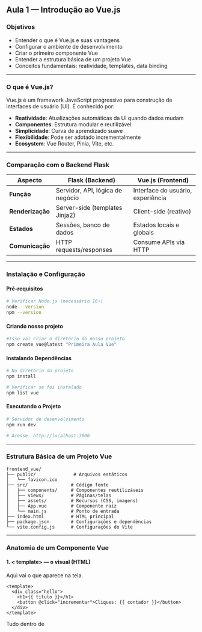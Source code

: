 ## Aula 1 — Introdução ao Vue.js

### Objetivos
- Entender o que é Vue.js e suas vantagens
- Configurar o ambiente de desenvolvimento
- Criar o primeiro componente Vue
- Entender a estrutura básica de um projeto Vue
- Conceitos fundamentais: reatividade, templates, data binding

---

### O que é Vue.js?

Vue.js é um framework JavaScript progressivo para construção de interfaces de usuário (UI). É conhecido por:

- **Reatividade**: Atualizações automáticas da UI quando dados mudam
- **Componentes**: Estrutura modular e reutilizável
- **Simplicidade**: Curva de aprendizado suave
- **Flexibilidade**: Pode ser adotado incrementalmente
- **Ecosystem**: Vue Router, Pinia, Vite, etc.

---

### Comparação com o Backend Flask

| Aspecto | Flask (Backend) | Vue.js (Frontend) |
|---------|----------------|-------------------|
| **Função** | Servidor, API, lógica de negócio | Interface do usuário, experiência |
| **Renderização** | Server-side (templates Jinja2) | Client-side (reativo) |
| **Estados** | Sessões, banco de dados | Estados locais e globais |
| **Comunicação** | HTTP requests/responses | Consume APIs via HTTP |

---

### Instalação e Configuração

#### Pré-requisitos
```bash
# Verificar Node.js (necessário 16+)
node --version
npm --version
```
#### Criando nosso projeto
```bash
#Isso vai criar o diretório do nosso projeto
npm create vue@latest "Primeira Aula Vue"
```

#### Instalando Dependências
```bash
# No diretório do projeto
npm install

# Verificar se foi instalado
npm list vue
```

#### Executando o Projeto
```bash
# Servidor de desenvolvimento
npm run dev

# Acesse: http://localhost:3000
```

---

### Estrutura Básica de um Projeto Vue

```
frontend_vue/
├── public/              # Arquivos estáticos
│   └── favicon.ico     
├── src/                # Código fonte
│   ├── components/     # Componentes reutilizáveis
│   ├── views/          # Páginas/telas
│   ├── assets/         # Recursos (CSS, imagens)
│   ├── App.vue         # Componente raiz
│   └── main.js         # Ponto de entrada
├── index.html          # HTML principal
├── package.json        # Configurações e dependências
└── vite.config.js      # Configurações do Vite
```

---

### Anatomia de um Componente Vue

#### 1. < template> — o visual (HTML)

Aqui vai o que aparece na tela.
```vue
<template>
  <div class="hello">
    <h1>{{ titulo }}</h1>
    <button @click="incrementar">Cliques: {{ contador }}</button>
  </div>
</template>
```
Tudo dentro de <template> é o markup(Marcação).
As chaves {{ ... }} são interpolação: mostram valores dinâmicos do data() ou computed.
- {{ titulo }} → mostra o texto definido no JavaScript.
- {{ contador }} → mostra o número atual do contador.

O @click="incrementar" é um event binding, ou seja, quando clicar no botão, ele chama o método incrementar().

#### 2. < script> — A lógica (JavaScript)

Aqui fica o “cérebro” do componente.

```vue
<script>
export default {
  name: 'HelloWorld',
  data() {
    return {
      titulo: 'Minha Primeira Aula Vue!',
      contador: 0
    }
  },
  methods: {
    incrementar() {
      this.contador++
    }
  }
}
</script>
```

- export default é obrigatório — define o que o Vue vai usar quando importar o componente.
- name: só dá um nome pro componente (útil pra debug e DevTools).
- data(): função que retorna um objeto com os dados do componente.

Esses dados são reativos — se mudarem, o Vue atualiza automaticamente o HTML.
- methods: funções que o componente pode usar, como o incrementar().

Quando o botão é clicado, this.contador++ muda o valor do contador e o Vue atualiza a tela sem recarregar a página.

#### 3. < style scoped> — O visual (CSS)

Aqui vem o estilo do componente:

```vue
<style scoped>
.hello {
  text-align: center;
  padding: 20px;
}

button {
  margin-top: 10px;
  padding: 10px 20px;
  font-size: 16px;
}
</style>
```
- O scoped faz o CSS valer só pra este componente, evitando que ele afete outros.
- Sem scoped, o CSS é global (pode vazar pra outros componentes).

---

### Conceitos Fundamentais

#### 1. **Data Binding**
```vue
<template>
  <!-- Interpolação de texto -->
  <p>{{ mensagem }}</p>
  
  <!-- Binding de atributo -->
  <img :src="imagemUrl" :alt="descricao">
  
  <!-- Two-way binding -->
  <input v-model="nome" placeholder="Digite seu nome">
  <p>Olá, {{ nome }}!</p>
</template>

<script>
export default {
  data() {
    return {
      mensagem: 'Hello Vue!',
      imagemUrl: '/logo.png',
      descricao: 'Logo Vue',
      nome: ''
    }
  }
}
</script>
```
As chaves duplas {{ }} mostram o valor de uma variável do data().

Se o valor mudar no JavaScript, o Vue atualiza o texto automaticamente na tela.

v-bind: (ou só :) serve pra ligar um atributo HTML a uma variável do Vue.

No exemplo acima:
- O src da imagem vem do imagemUrl
- O alt vem de descricao

É como se fosse:
```html
<img src="/logo.png" alt="Logo Vue">
```
Mas se imagemUrl mudar, o src muda na hora também.

```vue
<input v-model="nome" placeholder="Digite seu nome">
<p>Olá, {{ nome }}!</p>
```
Aqui é um binding de mão dupla:
- Quando o usuário digita no input → o valor de nome muda.
- Quando nome muda no JS → o input mostra o novo valor.

Então se você digitar “Rodrigo” no campo, o Vue atualiza nome automaticamente e o <p> mostra:

Olá, Rodrigo!

Sem precisar usar um document.querySelector ou onChange — o Vue cuida de tudo.

#### 2. **Event Handling**

O Event Handling (tratamento de eventos) é a forma de reagir a interações do usuário, como cliques e envios de formulários.
```vue
<template>
  <div>
    <button @click="saudar">Dizer Olá</button>
    <button @click="saudar('Vue.js')">Dizer Olá Vue</button>
    
    <form @submit.prevent="enviarFormulario">
      <input v-model="email" type="email" required>
      <button type="submit">Enviar</button>
    </form>
  </div>
</template>

<script>
export default {
  data() {
    return {
      email: ''
    }
  },
  methods: {
    saudar(nome = 'Mundo') {
      alert(`Olá, ${nome}!`)
    },
    enviarFormulario() {
      console.log('Email enviado:', this.email)
    }
  }
}
</script>
```
Explicações:

- @click é um atalho para v-on:click — usado pra escutar eventos.
- @submit.prevent evita que o formulário recarregue a página.
- Os métodos dentro de methods são chamados quando os eventos disparam.


#### 3. **Reatividade**

A reatividade é o coração do Vue.
Quando você altera um dado dentro do data(), qualquer lugar do template que dependa dele é atualizado automaticamente.
```vue
<template>
  <div>
    <h2>Carrinho de Compras</h2>
    <p>Total de itens: {{ totalItens }}</p>
    <p>Valor total: R$ {{ valorTotal.toFixed(2) }}</p>
    
    <button @click="adicionarItem">Adicionar Item</button>
  </div>
</template>

<script>
export default {
  data() {
    return {
      itens: [
        { nome: 'Produto A', preco: 10.50 },
        { nome: 'Produto B', preco: 25.00 }
      ]
    }
  },
  computed: {
    totalItens() {
      return this.itens.length
    },
    valorTotal() {
      return this.itens.reduce((total, item) => total + item.preco, 0)
    }
  },
  methods: {
    adicionarItem() {
      this.itens.push({
        nome: `Produto ${this.itens.length + 1}`,
        preco: Math.random() * 50
      })
    }
  }
}
</script>
```
Explicações:
- data(): contém a lista de itens do carrinho.
- computed: propriedades reativas que calculam valores derivados dos dados:
- totalItens: quantidade de itens no carrinho.
- valorTotal: soma dos preços de todos os itens.
- methods: funções que alteram os dados.
- adicionarItem(): adiciona um novo produto à lista.

Quando clicamos em Adicionar Item, a lista itens é atualizada, e o Vue recalcula automaticamente totalItens e valorTotal, mostrando na tela sem precisar mexer no DOM manualmente.

---

### Exercícios Práticos

#### Exercício 1: Contador Personalizado
Crie um componente que:
- Tenha um contador que inicia em 0
- Botões para +1, -1, +5, -5
- Não permita valores negativos
- Mostre uma mensagem quando chegar a 10

#### Exercício 2: Lista de Tarefas Simples
Crie um componente que:
- Tenha um input para nova tarefa
- Lista de tarefas adicionadas
- Contador de tarefas total

#### Exercício 3: Calculadora IMC
Crie um componente que:
- Inputs para peso e altura
- Calcule o IMC automaticamente
- Mostre a classificação (baixo peso, normal, sobrepeso, etc.)

---

### Conectando com o Backend Flask

Para esta aula, vamos fazer uma conexão simples:

```vue
<template>
  <div>
    <h2>Dados do Backend</h2>
    <div v-if="carregando">Carregando...</div>
    <ul v-else>
      <li v-for="pessoa in pessoas" :key="pessoa.id">
        {{ pessoa.nome }}
      </li>
    </ul>
  </div>
</template>

<script>
export default {
  data() {
    return {
      pessoas: [],
      carregando: true
    }
  },
  async mounted() {
    try {
      // Simulando chamada à API Flask
      // Na Aula 3 veremos como fazer isso direito
      const response = await fetch('http://localhost:5000/api/dados')
      this.pessoas = await response.json()
    } catch (error) {
      console.error('Erro ao carregar dados:', error)
      this.pessoas = []
    } finally {
      this.carregando = false
    }
  }
}
</script>
```

---

### Arquivos Criados Nesta Aula

Após completar esta aula, você terá:

1. `src/main.js` - Ponto de entrada da aplicação
2. `src/App.vue` - Componente raiz
3. `src/components/HelloWorld.vue` - Primeiro componente
4. `src/components/Contador.vue` - Exercício 1
5. `src/components/ListaTarefas.vue` - Exercício 2
6. `src/components/CalculadoraIMC.vue` - Exercício 3

---

### Comandos Git para Esta Aula

```bash
# Adicionar arquivos ao git
git add .
git commit -m "Aula 1 - Introdução ao Vue.js"

# Criar branch da aula 1
git checkout -b aula-01-introducao
git push -u origin aula-01-introducao

# Voltar para main
git checkout main
```

---

### Checklist de Verificação

- [ ] Projeto Vue rodando sem erros
- [ ] Entendimento de template, script e style
- [ ] Data binding funcionando
- [ ] Event handling implementado
- [ ] Exercícios práticos concluídos
- [ ] Teste básico de conexão com Flask (opcional)

---

### Próxima Aula

Na **Aula 2** veremos:
- Diretivas condicionais (v-if, v-show)
- Loops com v-for
- Criação de componentes reutilizáveis
- Comunicação entre componentes
- Props e emissão de eventos

### Dicas Adicionais

- Use as **Vue DevTools** no navegador para debug
- O **Vite** oferece hot-reload automático
- Explore a documentação oficial: https://vuejs.org/
- Pratique os conceitos de reatividade - é fundamental!
